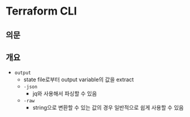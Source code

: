 # Terraform CLI

## 의문

## 개요

- `output`
  - state file로부터 output variable의 값을 extract
  - `-json`
    - jq와 사용해서 파싱할 수 있음
  - `-raw`
    - string으로 변환할 수 있는 값의 경우 일반적으로 쉽게 사용할 수 있음
